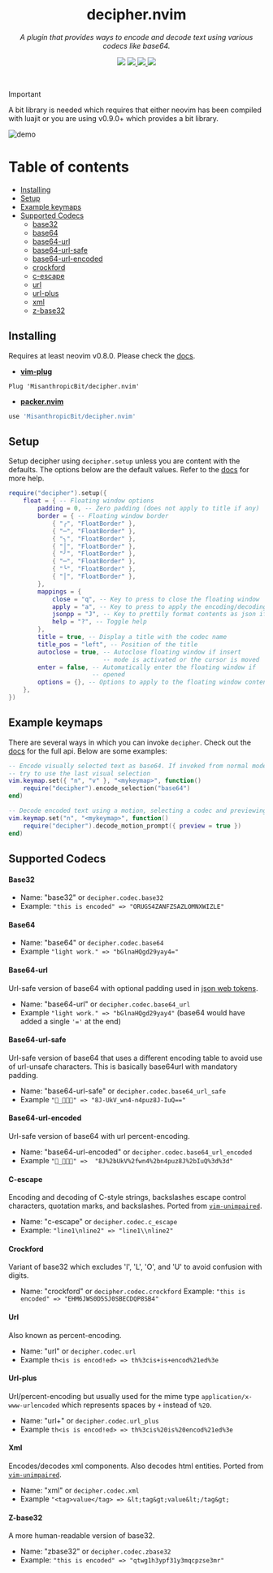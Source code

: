 <div align="center">
  <br />
  <h1>decipher.nvim</h1>
  <p><i>A plugin that provides ways to encode and decode text using various codecs like base64.</i></p>
  <p>
    <img src="https://img.shields.io/badge/version-2.0.0-blue?style=flat-square" />
    <a href="https://luarocks.org/modules/misanthropicbit/decipher.nvim">
        <img src="https://img.shields.io/luarocks/v/misanthropicbit/decipher.nvim?logo=lua&color=purple" />
    </a>
    <a href="https://img.shields.io/github/actions/workflow/status/MisanthropicBit/decipher.nvim/tests.yml?branch=master&style=flat-square">
        <img src="https://img.shields.io/github/actions/workflow/status/MisanthropicBit/decipher.nvim/tests.yml?branch=master&style=flat-square" />
    </a>
    <a href="/LICENSE">
        <img src="https://img.shields.io/github/license/MisanthropicBit/decipher.nvim?style=flat-square" />
    </a>
  </p>
  <br />
</div>

> [!IMPORTANT]  
> A bit library is needed which requires that either neovim has been compiled with luajit or you are using v0.9.0+ which provides a bit library.

![demo](https://github.com/MisanthropicBit/decipher.nvim/assets/1846147/6bc4db76-9a3b-428b-99b4-98e56d06901e)

# Table of contents

- [Installing](#installing)
- [Setup](#setup)
- [Example keymaps](#example-keymaps)
- [Supported Codecs](#supported-codecs)
    - [base32](#base32)
    - [base64](#base64)
    - [base64-url](#base64-url)
    - [base64-url-safe](#base64)
    - [base64-url-encoded](#base64-url-encoded)
    - [crockford](#crockford)
    - [c-escape](#c-escape)
    - [url](#url)
    - [url-plus](#url-plus)
    - [xml](#xml)
    - [z-base32](#z-base32)

## Installing

Requires at least neovim v0.8.0. Please check the [docs](doc/decipher.txt).

* **[vim-plug](https://github.com/junegunn/vim-plug)**

```vim
Plug 'MisanthropicBit/decipher.nvim'
```

* **[packer.nvim](https://github.com/wbthomason/packer.nvim)**

```lua
use 'MisanthropicBit/decipher.nvim'
```

## Setup

Setup decipher using `decipher.setup` unless you are content with the defaults.
The options below are the default values. Refer to the
[docs](doc/decipher.txt) for more help.

```lua
require("decipher").setup({
    float = { -- Floating window options
        padding = 0, -- Zero padding (does not apply to title if any)
        border = { -- Floating window border
            { "╭", "FloatBorder" },
            { "─", "FloatBorder" },
            { "╮", "FloatBorder" },
            { "│", "FloatBorder" },
            { "╯", "FloatBorder" },
            { "─", "FloatBorder" },
            { "╰", "FloatBorder" },
            { "│", "FloatBorder" },
        },
        mappings = {
            close = "q", -- Key to press to close the floating window
            apply = "a", -- Key to press to apply the encoding/decoding
            jsonpp = "J", -- Key to prettily format contents as json if possbile
            help = "?", -- Toggle help
        },
        title = true, -- Display a title with the codec name
        title_pos = "left", -- Position of the title
        autoclose = true, -- Autoclose floating window if insert
                          -- mode is activated or the cursor is moved
        enter = false, -- Automatically enter the floating window if
                       -- opened
        options = {}, -- Options to apply to the floating window contents
    },
})
```

## Example keymaps

There are several ways in which you can invoke `decipher`. Check out the
[docs](doc/decipher.txt) for the full api. Below are some examples:

```lua
-- Encode visually selected text as base64. If invoked from normal mode it will
-- try to use the last visual selection
vim.keymap.set({ "n", "v" }, "<mykeymap>", function()
    require("decipher").encode_selection("base64")
end)

-- Decode encoded text using a motion, selecting a codec and previewing the result
vim.keymap.set("n", "<mykeymap>", function()
    require("decipher").decode_motion_prompt({ preview = true })
end)
```

## Supported Codecs

#### Base32

* Name: "base32" or `decipher.codec.base32`
* Example: `"this is encoded" => "ORUGS4ZANFZSAZLOMNXWIZLE"`

#### Base64

* Name: "base64" or `decipher.codec.base64`
* Example `"light work." => "bGlnaHQgd29yay4="`

#### Base64-url

Url-safe version of base64 with optional padding used in [json web tokens](https://www.jwt.io/).

* Name: "base64-url" or `decipher.codec.base64_url`
* Example `"light work." => "bGlnaHQgd29yay4"` (base64 would have added a single `'='` at the end)

#### Base64-url-safe

Url-safe version of base64 that uses a different encoding table to avoid use of
url-unsafe characters. This is basically base64url with mandatory padding.

* Name: "base64-url-safe" or `decipher.codec.base64_url_safe`
* Example `"🔑_🏧⛳🈹" => "8J-UkV_wn4-n4puz8J-IuQ=="`

#### Base64-url-encoded

Url-safe version of base64 with url percent-encoding.

* Name: "base64-url-encoded" or `decipher.codec.base64_url_encoded`
* Example `"🔑_🏧⛳🈹" =>  "8J%2bUkV%2fwn4%2bn4puz8J%2bIuQ%3d%3d"`

#### C-escape

Encoding and decoding of C-style strings, backslashes escape control characters,
quotation marks, and backslashes. Ported from
[`vim-unimpaired`](https://www.github.com/tpope/vim-unimpaired).

* Name: "c-escape" or `decipher.codec.c_escape`
* Example: `"line1\nline2" => "line1\\nline2"`

#### Crockford

Variant of base32 which excludes 'I', 'L', 'O', and 'U' to avoid confusion with digits.

* Name: "crockford" or `decipher.codec.crockford`
Example: `"this is encoded" => "EHM6JWS0D5SJ0SBECDQP8SB4"`

#### Url

Also known as percent-encoding.

* Name: "url" or `decipher.codec.url`
* Example `th<is is encod!ed> => th%3cis+is+encod%21ed%3e`

#### Url-plus

Url/percent-encoding but usually used for the mime type
`application/x-www-urlencoded` which represents spaces by `+` instead of `%20`.

* Name: "url+" or `decipher.codec.url_plus`
* Example `th<is is encod!ed> => th%3cis%20is%20encod%21ed%3e`

#### Xml

Encodes/decodes xml components. Also decodes html entities. Ported from
[`vim-unimpaired`](https://www.github.com/tpope/vim-unimpaired).

* Name: "xml" or `decipher.codec.xml`
* Example `"<tag>value</tag> => &lt;tag&gt;value&lt;/tag&gt;`

#### Z-base32

A more human-readable version of base32.

* Name: "zbase32" or `decipher.codec.zbase32`
* Example: `"this is encoded" => "qtwg1h3ypf31y3mqcpzse3mr"`
